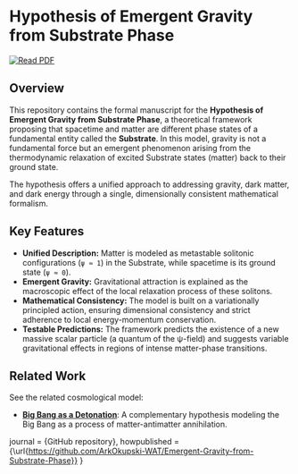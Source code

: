 # Hypothesis of Emergent Gravity from Substrate Phase

[![Read PDF](https://img.shields.io/badge/Read-Thesis_PDF-important?style=for-the-badge&logo=pdf)](https://github.com/ArkOkupski-WAT/Hypothesis-of-Emergent-Gravity-from-Substrate-Phase/raw/main/Hipoteza%20Emergentnej%20Grawitacji%20z%20Fazy%20Pod%C5%82o%C5%BCa.pdf)

## Overview

This repository contains the formal manuscript for the **Hypothesis of Emergent Gravity from Substrate Phase**, a theoretical framework proposing that spacetime and matter are different phase states of a fundamental entity called the **Substrate**. In this model, gravity is not a fundamental force but an emergent phenomenon arising from the thermodynamic relaxation of excited Substrate states (matter) back to their ground state.

The hypothesis offers a unified approach to addressing gravity, dark matter, and dark energy through a single, dimensionally consistent mathematical formalism.

## Key Features

-   **Unified Description:** Matter is modeled as metastable solitonic configurations (`ψ ≈ 1`) in the Substrate, while spacetime is its ground state (`ψ ≈ 0`).
-   **Emergent Gravity:** Gravitational attraction is explained as the macroscopic effect of the local relaxation process of these solitons.
-   **Mathematical Consistency:** The model is built on a variationally principled action, ensuring dimensional consistency and strict adherence to local energy-momentum conservation.
-   **Testable Predictions:** The framework predicts the existence of a new massive scalar particle (a quantum of the ψ-field) and suggests variable gravitational effects in regions of intense matter-phase transitions.

## Related Work

See the related cosmological model:
-   [**Big Bang as a Detonation**](https://github.com/ArkOkupski-WAT/Big-Bang-as-a-Detonation-Explosive-Material): A complementary hypothesis modeling the Big Bang as a process of matter-antimatter annihilation.

  journal = {GitHub repository},
  howpublished = {\url{https://github.com/ArkOkupski-WAT/Emergent-Gravity-from-Substrate-Phase}}
}
